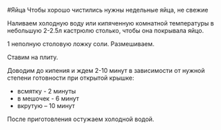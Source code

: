 #Яйца
Чтобы хорошо чистились нужны недельные яйца, не свежие

Наливаем холодную воду или кипяченную комнатной температуры в небольшую 2-2.5л кастрюлю столько, чтобы она покрывала яйцо. 

1 неполную столовую ложку соли. Размешиваем. 

Ставим на плиту. 

Доводим до кипения и ждем 2-10 минут в зависимости от нужной степени готовности при открытой крышке: 
- всмятку - 2 минуты
- в мешочек - 6 минут
- вкрутую – 10 минут

После приготовления остужаем холодной водой.